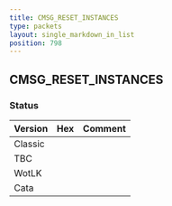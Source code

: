 ```yaml
---
title: CMSG_RESET_INSTANCES
type: packets
layout: single_markdown_in_list
position: 798
---
```


## CMSG_RESET_INSTANCES

### Status

Version | Hex | Comment
---------- | ---------- | ---------- 
Classic |  |  
TBC |  |  
WotLK |  |  
Cata |  |  
